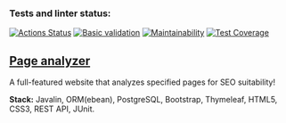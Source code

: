 ### Tests and linter status:
[![Actions Status](https://github.com/rus-yanov/java-project-72/workflows/hexlet-check/badge.svg)](https://github.com/rus-yanov/java-project-72/actions)
[![Basic validation](https://github.com/rus-yanov/java-project-72/actions/workflows/analyzer-check.yml/badge.svg)](https://github.com/rus-yanov/java-project-72/actions/workflows/analyzer-check.yml)
[![Maintainability](https://api.codeclimate.com/v1/badges/e3d3bdbcd40143511fa0/maintainability)](https://codeclimate.com/github/rus-yanov/java-project-72/maintainability)
[![Test Coverage](https://api.codeclimate.com/v1/badges/e3d3bdbcd40143511fa0/test_coverage)](https://codeclimate.com/github/rus-yanov/java-project-72/test_coverage)

<a href="https://java-project-72-rus-yanov.up.railway.app/">
<h2><b>Page analyzer</b></h2>
</a>
<p>A full-featured website that analyzes specified pages for SEO suitability!</p>
<p><b>Stack:</b> Javalin, ORM(ebean), PostgreSQL, Bootstrap, Thymeleaf, HTML5, CSS3, REST API, JUnit.</p>

